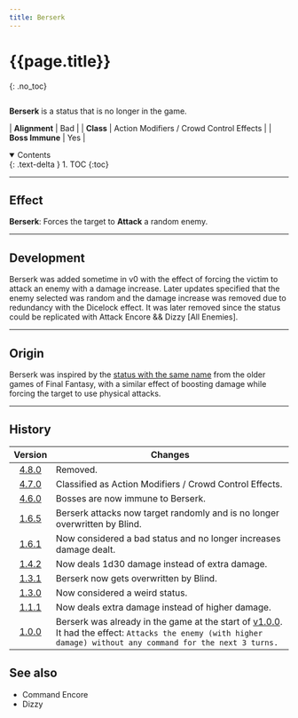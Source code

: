 ```yaml
---
title: Berserk
---
```


# {{page.title}}
{: .no_toc}

<div class="row">
<div class="column content" markdown="1">

**Berserk** is a status that is no longer in the game.

| **Alignment** | Bad |
| **Class** | Action Modifiers / Crowd Control Effects |
| **Boss Immune** | Yes |

</div>
<div class="column toc" markdown="1">
<details open markdown="block">
<summary>
Contents
</summary>
{: .text-delta }
1. TOC
{:toc}
</details>
</div>
</div> 

---

## Effect

**Berserk**: Forces the target to **Attack** a random enemy.

---

## Development

Berserk was added sometime in v0 with the effect of forcing the victim to attack an enemy with a damage increase. Later updates specified that the enemy selected was random and the damage increase was removed due to redundancy with the Dicelock effect. It was later removed since the status could be replicated with Attack Encore && Dizzy [All Enemies].

---

## Origin

Berserk was inspired by the [status with the same name](https://finalfantasy.fandom.com/wiki/Berserk_(status)) from the older games of Final Fantasy, with a similar effect of boosting damage while forcing the target to use physical attacks.

---

## History

| Version | Changes |
| :---: | --- |
| [4.8.0](v4#v4.8.0) | Removed. |
| [4.7.0](v4#v4.7.0) | Classified as Action Modifiers / Crowd Control Effects. |
| [4.6.0](v4#v4.6.0) | Bosses are now immune to Berserk. |
| [1.6.5](v1#v1.6.5) | Berserk attacks now target randomly and is no longer overwritten by Blind. |
| [1.6.1](v1#v1.6.1) | Now considered a bad status and no longer increases damage dealt. |
| [1.4.2](v1#v1.4.2) | Now deals 1d30 damage instead of extra damage. |
| [1.3.1](v1#v1.3.1) | Berserk now gets overwritten by Blind. |
| [1.3.0](v1#v1.3.0) | Now considered a weird status. |
| [1.1.1](v1#v1.1.1) | Now deals extra damage instead of higher damage. |
| [1.0.0](v1#v1.0.0) | Berserk was already in the game at the start of [v1.0.0](v1#v1.0.0). It had the effect: `Attacks the enemy (with higher damage) without any command for the next 3 turns.` |

## See also

- Command Encore
- Dizzy